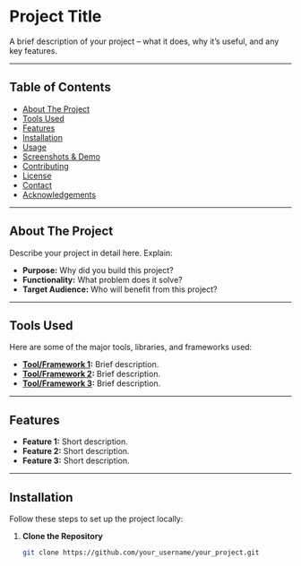 # Project Title

A brief description of your project – what it does, why it’s useful, and any key features.

---

## Table of Contents

- [About The Project](#about-the-project)
- [Tools Used](#tools-used)
- [Features](#features)
- [Installation](#installation)
- [Usage](#usage)
- [Screenshots & Demo](#screenshots--demo)
- [Contributing](#contributing)
- [License](#license)
- [Contact](#contact)
- [Acknowledgements](#acknowledgements)

---

## About The Project

Describe your project in detail here. Explain:
- **Purpose:** Why did you build this project?
- **Functionality:** What problem does it solve?
- **Target Audience:** Who will benefit from this project?

---

## Tools Used

Here are some of the major tools, libraries, and frameworks used:

- **[Tool/Framework 1](https://link-to-tool1.com):** Brief description.
- **[Tool/Framework 2](https://link-to-tool2.com):** Brief description.
- **[Tool/Framework 3](https://link-to-tool3.com):** Brief description.

---

## Features

- **Feature 1:** Short description.
- **Feature 2:** Short description.
- **Feature 3:** Short description.

---

## Installation

Follow these steps to set up the project locally:

1. **Clone the Repository**
   ```sh
   git clone https://github.com/your_username/your_project.git
